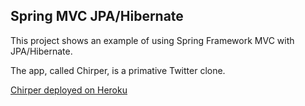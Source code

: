 ## Spring MVC JPA/Hibernate ##

This project shows an example of using Spring Framework MVC with JPA/Hibernate.

The app, called Chirper, is a primative Twitter clone.

[Chirper deployed on Heroku ](https://secret-beyond-32091.herokuapp.com/) 
